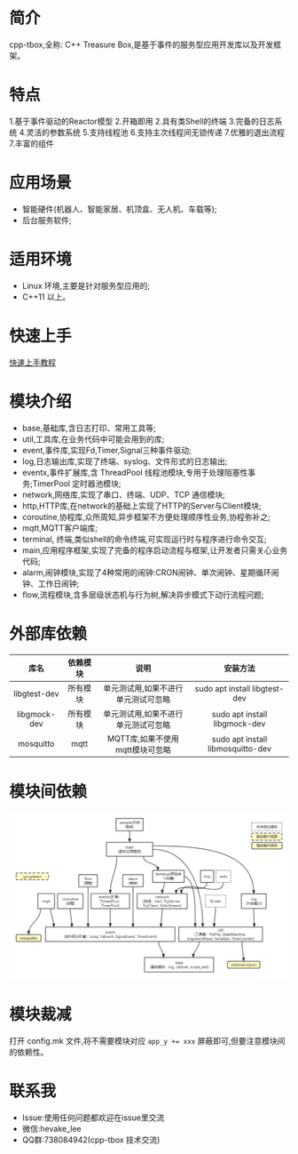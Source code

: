 # 简介
cpp-tbox,全称: C++ Treasure Box,是基于事件的服务型应用开发库以及开发框架。

# 特点

1.基于事件驱动的Reactor模型
2.开箱即用
2.具有类Shell的终端
3.完备的日志系统
4.灵活的参数系统
5.支持线程池
6.支持主次线程间无锁传递
7.优雅的退出流程
7.丰富的组件

# 应用场景

- 智能硬件(机器人、智能家居、机顶盒、无人机、车载等);
- 后台服务软件;

# 适用环境

- Linux 环境,主要是针对服务型应用的;
- C++11 以上。

# 快速上手
[快速上手教程](documents/01.quick_start.md)


# 模块介绍

- base,基础库,含日志打印、常用工具等;
- util,工具库,在业务代码中可能会用到的库;
- event,事件库,实现Fd,Timer,Signal三种事件驱动;
- log,日志输出库,实现了终端、syslog、文件形式的日志输出;
- eventx,事件扩展库,含 ThreadPool 线程池模块,专用于处理阻塞性事务;TimerPool 定时器池模块;
- network,网络库,实现了串口、终端、UDP、TCP 通信模块;
- http,HTTP库,在network的基础上实现了HTTP的Server与Client模块;
- coroutine,协程库,众所周知,异步框架不方便处理顺序性业务,协程弥补之;
- mqtt,MQTT客户端库;
- terminal, 终端,类似shell的命令终端,可实现运行时与程序进行命令交互;
- main,应用程序框架,实现了完备的程序启动流程与框架,让开发者只需关心业务代码;
- alarm,闹钟模块,实现了4种常用的闹钟:CRON闹钟、单次闹钟、星期循环闹钟、工作日闹钟;
- flow,流程模块,含多层级状态机与行为树,解决异步模式下动行流程问题;

# 外部库依赖

| 库名 | 依赖模块 | 说明 | 安装方法 |
|:----:|:--------:|:----:|:--------:|
| libgtest-dev | 所有模块 | 单元测试用,如果不进行单元测试可忽略 | sudo apt install libgtest-dev |
| libgmock-dev | 所有模块 | 单元测试用,如果不进行单元测试可忽略 | sudo apt install libgmock-dev |
| mosquitto | mqtt | MQTT库,如果不使用mqtt模块可忽略 | sudo apt install libmosquitto-dev |

# 模块间依赖

![](/documents/images/modules-dependence.png)

# 模块裁减

打开 config.mk 文件,将不需要模块对应 `app_y += xxx` 屏蔽即可,但要注意模块间的依赖性。

# 联系我

- Issue:使用任何问题都欢迎在issue里交流
- 微信:hevake_lee
- QQ群:738084942(cpp-tbox 技术交流)